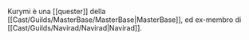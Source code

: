 Kurymi è una [[quester]] della [[Cast/Guilds/MasterBase/MasterBase|MasterBase]], ed ex-membro di [[Cast/Guilds/Navirad/Navirad|Navirad]].